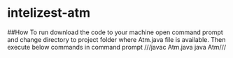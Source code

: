 # intelizest-atm
##How To run
download the code to your machine
open command prompt and change directory to project folder where Atm.java file is available.
Then execute below commands in command prompt
///javac Atm.java
java Atm///